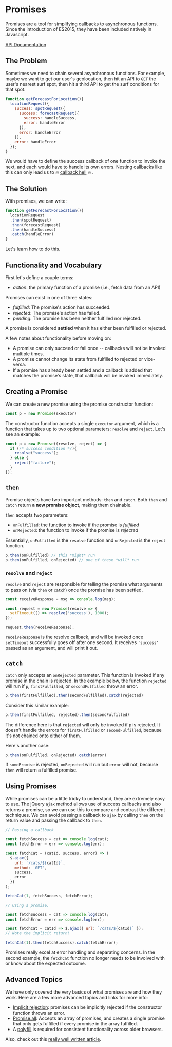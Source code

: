 # Promises

Promises are a tool for simplifying callbacks to asynchronous functions. Since the introduction of ES2015, they have been included natively in Javascript.

[API Documentation][documentation]

## The Problem

Sometimes we need to chain several asynchronous functions. For example, maybe we want to get our user's geolocation, then hit an API to `GET` the user's nearest surf spot, then hit a third API to get the surf conditions for that spot.

```javascript
function getForecastForLocation(){
  locationRequest({
    success: spotRequest({
      success: forecastRequest({
        success: handleSuccess,
        error: handleError
      }),
      error: handleError
    }),
    error: handleError
  });
}
```

We would have to define the success callback of one function to invoke the next, and each would have to handle its own errors. Nesting callbacks like this can only lead us to :fire: [callback hell][callback-hell] :fire: .

## The Solution

With promises, we can write:

```javascript
function getForecastForLocation(){
  locationRequest
  .then(spotRequest)
  .then(forecastRequest)
  .then(handleSuccess)
  .catch(handleError)
}
```

Let's learn how to do this.

## Functionality and Vocabulary

First let's define a couple terms:

  * _action_: the primary function of a promise (i.e., fetch data from an API)

Promises can exist in one of three states:

  * _fulfilled_: The promise's action has succeeded.
  * _rejected_: The promise's action has failed.
  * _pending_: The promise has been neither fulfilled nor rejected.

A promise is considered **settled** when it has either been fulfilled or rejected.

A few notes about functionality before moving on:

  * A promise can only succeed or fail once -- callbacks will not be invoked multiple times.
  * A promise cannot change its state from fulfilled to rejected or vice-versa.
  * If a promise has already been settled and a callback is added that matches the promise's state, that callback will be invoked immediately.

## Creating a Promise

We can create a new promise using the promise constructor function:

```javascript
const p = new Promise(executor)
```

The constructor function accepts a single `executor` argument, which is a function that takes up to two optional parameters: `resolve` and `reject`. Let's see an example:

```javascript
const p = new Promise((resolve, reject) => {
  if (/* success condition */){
    resolve("success");
  } else {
    reject("failure");
  }
});
```

## `then`

Promise objects have two important methods: `then` and `catch`. Both `then` and `catch` return **a new promise object**, making them chainable.

`then` accepts two parameters:
  * `onFulfilled`: the function to invoke if the promise is _fulfilled_
  * `onRejected`: the function to invoke if the promise is _rejected_

Essentially, `onFulfilled` is the `resolve` function and `onRejected` is the `reject` function.

```javascript
p.then(onFulfilled) // this *might* run
p.then(onFulfilled, onRejected) // one of these *will* run
```

### `resolve` and `reject`

`resolve` and `reject` are responsible for telling the promise what arguments to pass on (via `then` or `catch`) once the promise has been settled.

```javascript
const receiveResponse = msg => console.log(msg);

const request = new Promise(resolve => {  
  setTimeout(() => resolve('success'), 1000);
});

request.then(receiveResponse);
```

`receiveResponse` is the resolve callback, and will be invoked once `setTimeout` successfully goes off after one second. It receives `'success'` passed as an argument, and will print it out.

## `catch`

`catch` only accepts an `onRejected` parameter. This function is invoked if any promise in the chain is rejected. In the example below, the function `rejected` will run if `p`, `firstFulfilled`, or `secondFulfilled` throw an error.

```javascript
p.then(firstFulfilled).then(secondFulfilled).catch(rejected)
```

Consider this similar example:

```js
p.then(firstFulfilled, rejected).then(secondFulfilled)
```

The difference here is that `rejected` will only be invoked if `p` is rejected. It doesn't handle the errors for `firstFulfilled` or `secondFulfilled`, because it's not chained onto either of them.

Here's another case:

```javascript
p.then(onFulfilled, onRejected).catch(error)
```

If `somePromise` is rejected, `onRejected` will run but `error` will not, because `then` will return a fulfilled promise.

## Using Promises

While promises can be a little tricky to understand, they are extremely easy to use. The jQuery `ajax` method allows use of success callbacks and also returns a promise, so we can use this to compare and contrast the different techniques. We can avoid passing a callback to `ajax` by calling `then` on the return value and passing the callback to `then`.

```js
// Passing a callback

const fetchSuccess = cat => console.log(cat);
const fetchError = err => console.log(err);

const fetchCat = (catId, success, error) => (
  $.ajax({
    url: `/cats/${catId}`,
    method: 'GET',
    success,
    error
  })
);

fetchCat(1, fetchSuccess, fetchError);
```

```js
// Using a promise.

const fetchSuccess = cat => console.log(cat);
const fetchError = err => console.log(err);

const fetchCat = catId => $.ajax({ url: `/cats/${catId}` });
// Note the implicit return!

fetchCat(1).then(fetchSuccess).catch(fetchError);
```

Promises really excel at error handling and separating concerns. In the second example, the `fetchCat` function no longer needs to be involved with or know about the expected outcome.

## Advanced Topics

We have only covered the very basics of what promises are and how they work. Here are a few more advanced topics and links for more info:

* [Implicit rejection][so]: promises can be implicitly rejected if the constructor function throws an error.
* [Promise.all][all]: Accepts an array of promises, and creates a single promise that only gets fulfilled if every promise in the array fulfilled.
* A [polyfill][polyfill] is required for consistent functionality across older browsers.

Also, check out this [really well written article][rwwa].

[callback-hell]: http://callbackhell.com
[documentation]: https://developer.mozilla.org/en-US/docs/Web/JavaScript/Reference/Global_Objects/Promise
[so]: http://stackoverflow.com/questions/28703241/promise-constructor-with-reject-call-vs-throwing-error
[all]: https://developer.mozilla.org/en-US/docs/Web/JavaScript/Reference/Global_Objects/Promise/all
[polyfill]: https://github.com/stefanpenner/es6-promise
[rwwa]: http://www.html5rocks.com/en/tutorials/es6/promises/
